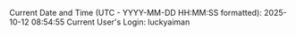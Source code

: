 Current Date and Time (UTC - YYYY-MM-DD HH:MM:SS formatted): 2025-10-12 08:54:55
Current User's Login: luckyaiman
